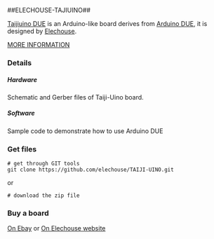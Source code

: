 ##ELECHOUSE-TAJIUINO##

[Taijiuino DUE](http://www.elechouse.com/elechouse/index.php?main_page=product_info&cPath=72_73&products_id=2214) is an Arduino-like board derives from [Arduino DUE](http://arduino.cc/en/Main/ArduinoBoardDue), it is designed by [Elechouse](http://www.elechouse.com).

[MORE INFORMATION](http://www.elechouse.com/elechouse/index.php?main_page=product_info&cPath=72_73&products_id=2214)

### Details ###

##### Hardware #####
Schematic and Gerber files of Taiji-Uino board.

##### Software #####
Sample code to demonstrate how to use Arduino DUE

### Get files ###

    # get through GIT tools
    git clone https://github.com/elechouse/TAIJI-UINO.git
or

	# download the zip file

### Buy a board ###

[On Ebay](http://www.ebay.com/itm/TAIJIUINO-Due-Pro-Board-with-Programmer-completely-compatible-with-Arduino-Due-/140903497573?pt=LH_DefaultDomain_0&hash=item20ce80bf65) or [On Elechouse website](http://www.elechouse.com/elechouse/index.php?main_page=product_info&cPath=72_73&products_id=2214)